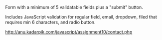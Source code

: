Form with a minimum of 5 validatable fields plus a "submit" button.

Includes JavaScript validation for regular field, email, dropdown, filed that requires min 6 characters, and radio button.

http://anu.kadarpik.com/javascript/assignment10/contact.php
